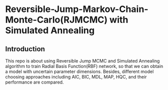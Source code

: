 # Reversible-Jump-Markov-Chain-Monte-Carlo(RJMCMC) with Simulated Annealing

## Introduction

This repo is about using Reversible Jump MCMC and Simulated Annealing algorithm to train Radial Basis Function(RBF) network, so that we can obtain a model with uncertain parameter dimensions. Besides, different model choosing approaches including AIC, BIC, MDL, MAP, HQC, and their performance are compared.

